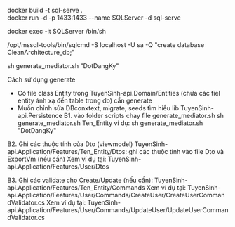 docker build -t sql-serve  .   
docker run -d -p 1433:1433 --name SQLServer -d sql-serve

docker exec -it SQLServer /bin/sh

<!-- docker exec -it SQLServer /opt/mssql-tools/bin/sqlcmd -S localhost -U SA -P P@ssw0rd -->

/opt/mssql-tools/bin/sqlcmd -S localhost -U sa -Q "create database CleanArchitecture_db;"

sh generate_mediator.sh "DotDangKy"

Cách sử dụng generate
- Có file class Entity trong  TuyenSinh-api.Domain/Entities (chứa các fiel entity ánh xạ đến table trong db) cần generate 
- Muốn chỉnh sửa DBconxtext, migrate, seeds tìm hiểu lib TuyenSinh-api.Persistence
B1. vào folder scripts chạy file generate_mediator.sh
sh generate_mediator.sh Ten_Entity
ví dụ: sh generate_mediator.sh "DotDangKy"

B2. Ghi các thuộc tính của Dto (viewmodel)
	TuyenSinh-api.Application/Features/Ten_Entity/Dtos: ghi các thuộc tính vào file Dto và ExportVm (nếu cần)
	Xem ví dụ tại: TuyenSinh-api.Application/Features/User/Dtos

B3. Ghi các validate cho Create/Update (nếu cần):
	TuyenSinh-api.Application/Features/Ten_Entity/Commands
	Xem ví dụ tại: TuyenSinh-api.Application/Features/User/Commands/CreateUser/CreateUserCommandValidator.cs
	Xem ví dụ tại: TuyenSinh-api.Application/Features/User/Commands/UpdateUser/UpdateUserCommandValidator.cs
